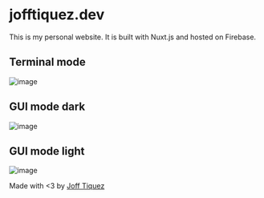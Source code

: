 # jofftiquez.dev

This is my personal website. It is built with Nuxt.js and hosted on Firebase.

## Terminal mode

![image](https://github.com/jofftiquez/jofftiquez.dev/assets/8638243/e74fcc2d-c832-4a95-a116-e001f679e433)

## GUI mode dark

![image](https://github.com/jofftiquez/jofftiquez.dev/assets/8638243/442576d2-06b6-47d2-a678-fa99942ca4e1)

## GUI mode light

![image](https://github.com/jofftiquez/jofftiquez.dev/assets/8638243/5d5d23d2-3be8-4659-a72c-81be5780cd72)

Made with <3 by [Joff Tiquez](https://twitter.com/jrtiquez)
